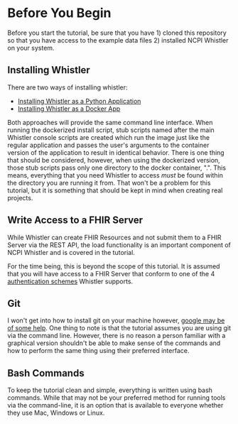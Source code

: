 # Before You Begin
Before you start the tutorial, be sure that you have 1) cloned this repository so that you have access to the example data files 2) installed NCPI Whistler on your system. 

## Installing Whistler
There are two ways of installing whistler: 
* [Installing Whistler as a Python Application](https://nih-ncpi.github.io/ncpi-whistler/#/whistle?id=whistle-installation)
* [Installing Whistler as a Docker App](https://github.com/NIH-NCPI/dockerized-whistle)

Both approaches will provide the same command line interface. When running the dockerized install script, stub scripts named after the main Whistler console scripts are created which run the image just like the regular application and passes the user's arguments to the container version of the application to result in identical behavior. There is one thing that should be considered, however, when using the dockerized version, those stub scripts pass only one directory to the docker container, ".". This means, everything that you need Whistler to access *must* be found within the directory you are running it from. That won't be a problem for this tutorial, but it is something that should be kept in mind when creating real projects. 

## Write Access to a FHIR Server
While Whistler can create FHIR Resources and not submit them to a FHIR Server via the REST API, the load functionality is an important component of NCPI Whistler and is covered in the tutorial. 

For the time being, this is beyond the scope of this tutorial. It is assumed that you will have access to a FHIR Server that conform to one of the 4 [authentication schemes](https://nih-ncpi.github.io/ncpi-whistler/#/ref/fhir_hosts?id=auth-types) Whistler supports.

## Git
I won't get into how to install git on your machine however, [google may be of some help](https://duckduckgo.com/?q=installing+git&ia=web). One thing to note is that the tutorial assumes you are using git via the command line. However, there is no reason a person familiar with a graphical version shouldn't be able to make sense of the commands and how to perform the same thing using their preferred interface. 

## Bash Commands
To keep the tutorial clean and simple, everything is written using bash commands. While that may not be your preferred method for running tools via the command-line, it is an option that is available to everyone whether they use Mac, Windows or Linux. 
